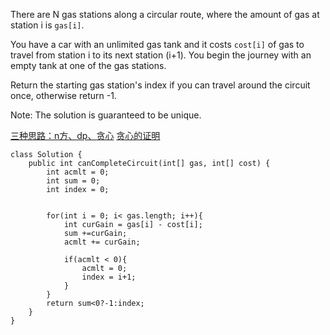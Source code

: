 There are N gas stations along a circular route, where the amount of gas at station i is `gas[i]`.

You have a car with an unlimited gas tank and it costs `cost[i]` of gas to travel from station i to its next station (i+1). You begin the journey with an empty tank at one of the gas stations.

Return the starting gas station's index if you can travel around the circuit once, otherwise return -1.

Note:
The solution is guaranteed to be unique.

[三种思路：n方、dp、贪心](http://blog.csdn.net/NK_test/article/details/48784127)
[贪心的证明](https://discuss.leetcode.com/topic/39755/proof-of-if-total-gas-is-greater-than-total-cost-there-is-a-solution-c/2)

```
class Solution {
    public int canCompleteCircuit(int[] gas, int[] cost) {
        int acmlt = 0;
        int sum = 0;
        int index = 0;
        
        
        for(int i = 0; i< gas.length; i++){
            int curGain = gas[i] - cost[i];
            sum +=curGain;
            acmlt += curGain;
            
            if(acmlt < 0){
                acmlt = 0;
                index = i+1;
            }
        }
        return sum<0?-1:index;
    }
}
```
